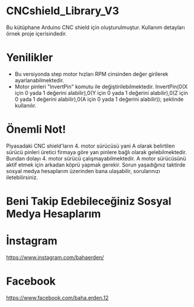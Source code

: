 # CNCshield_Library_V3
Bu kütüphane Arduino CNC shield için oluşturulmuştur. Kullanım detayları örnek proje içerisindedir.
# Yenilikler
* Bu versiyonda step motor hızları RPM cinsinden değer girilerek ayarlanabilmektedir.
* Motor pinleri "InvertPin" komutu ile değiştirilebilmektedir. InvertPin(0(X için 0 yada 1 değerini alabilir),0(Y için 0 yada 1 değerini alabilir),0(Z için 0 yada 1 değerini alabilir),0(A için 0 yada 1 değerini alabilir)); şeklinde kullanılır.
# Önemli Not!
Piyasadaki CNC shield'ların 4. motor sürücüsü yani A olarak belirtilen sürücü pinleri üretici firmaya göre yan pinlere bağlı olarak gelebilmektedir. Bundan dolayı 4. motor sürücü çalışmayabilmektedir. A motor sürücüsünü aktif etmek için arkadan köprü yapmak gerekir. Sorun yaşadığınız taktirde sosyal medya hesaplarım üzerinden bana ulaşabilir, sorularınızı iletebilirsiniz.
# Beni Takip Edebileceğiniz Sosyal Medya Hesaplarım
# İnstagram
https://www.instagram.com/bahaerden/
# Facebook
https://www.facebook.com/baha.erden.12
